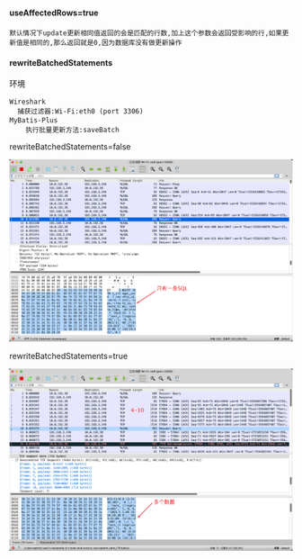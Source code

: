 #### useAffectedRows=true

    默认情况下update更新相同值返回的会是匹配的行数,加上这个参数会返回受影响的行,如果更新值是相同的,那么返回就是0,因为数据库没有做更新操作

#### rewriteBatchedStatements

环境

```
Wireshark
  捕获过滤器:Wi-Fi:eth0 (port 3306)
MyBatis-Plus
	执行批量更新方法:saveBatch
```

rewriteBatchedStatements=false

![rewriteBatchedStatements1](rewriteBatchedStatements1.png)

rewriteBatchedStatements=true

![rewriteBatchedStatements2](rewriteBatchedStatements2.png)

